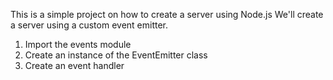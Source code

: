This is a simple project on how to create a server using Node.js 
We'll create a server using a custom event emitter.

1. Import the events module
2. Create an instance of the EventEmitter class
3. Create an event handler